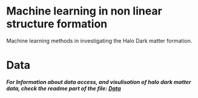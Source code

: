 # Machine learning in non linear structure formation
Machine learning methods in investigating the Halo Dark matter formation.

# Data
***For Information about data access, and visulisation of halo dark matter data, check the readme part of the file: 
[Data](https://github.com/Machine-Learning-in-Structure-formation/NLSFML/blob/master/Data/Data_Description.md)***
